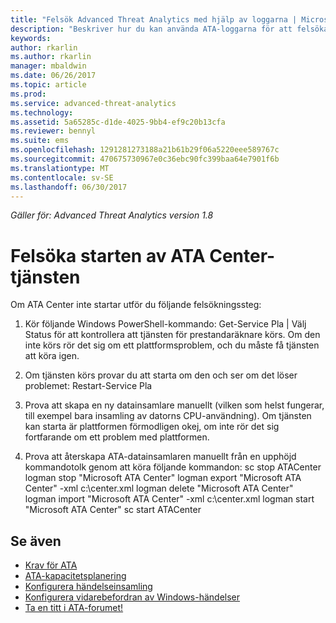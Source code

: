 ```yaml
---
title: "Felsök Advanced Threat Analytics med hjälp av loggarna | Microsoft Docs"
description: "Beskriver hur du kan använda ATA-loggarna för att felsöka problem"
keywords: 
author: rkarlin
ms.author: rkarlin
manager: mbaldwin
ms.date: 06/26/2017
ms.topic: article
ms.prod: 
ms.service: advanced-threat-analytics
ms.technology: 
ms.assetid: 5a65285c-d1de-4025-9bb4-ef9c20b13cfa
ms.reviewer: bennyl
ms.suite: ems
ms.openlocfilehash: 1291281273188a21b61b29f06a5220eee589767c
ms.sourcegitcommit: 470675730967e0c36ebc90fc399baa64e7901f6b
ms.translationtype: MT
ms.contentlocale: sv-SE
ms.lasthandoff: 06/30/2017
---
```

*Gäller för: Advanced Threat Analytics version 1.8*



# <a name="troubleshooting-ata-center-service-startup"></a>Felsöka starten av ATA Center-tjänsten

Om ATA Center inte startar utför du följande felsökningssteg:

1.  Kör följande Windows PowerShell-kommando: Get-Service Pla | Välj Status för att kontrollera att tjänsten för prestandaräknare körs. Om den inte körs rör det sig om ett plattformsproblem, och du måste få tjänsten att köra igen.
2.  Om tjänsten körs provar du att starta om den och ser om det löser problemet: Restart-Service Pla
3.  Prova att skapa en ny datainsamlare manuellt (vilken som helst fungerar, till exempel bara insamling av datorns CPU-användning).
Om tjänsten kan starta är plattformen förmodligen okej, om inte rör det sig fortfarande om ett problem med plattformen.

4.  Prova att återskapa ATA-datainsamlaren manuellt från en upphöjd kommandotolk genom att köra följande kommandon: sc stop ATACenter logman stop "Microsoft ATA Center" logman export "Microsoft ATA Center" -xml c:\center.xml logman delete "Microsoft ATA Center" logman import "Microsoft ATA Center" -xml c:\center.xml logman start "Microsoft ATA Center" sc start ATACenter



## <a name="see-also"></a>Se även
- [Krav för ATA](ata-prerequisites.md)
- [ATA-kapacitetsplanering](ata-capacity-planning.md)
- [Konfigurera händelseinsamling](configure-event-collection.md)
- [Konfigurera vidarebefordran av Windows-händelser](configure-event-collection.md#configuring-windows-event-forwarding)
- [Ta en titt i ATA-forumet!](https://social.technet.microsoft.com/Forums/security/home?forum=mata)
